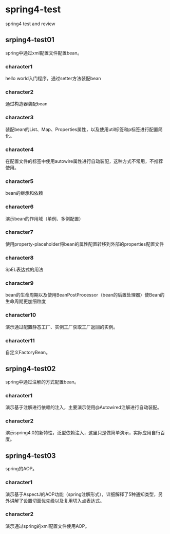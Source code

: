 # spring4-test
spring4 test and review

## srping4-test01
spring中通过xml配置文件配置bean。
### character1
hello world入门程序，通过setter方法装配bean
### character2
通过构造器装配bean
### character3
装配bean的List、Map、Properties属性，以及使用util标签和p标签进行配置简化。
### character4
在配置文件的<bean>标签中使用autowire属性进行自动装配，这种方式不常用，不推荐使用。
### character5
bean的继承和依赖
### character6
演示bean的作用域（单例、多例配置）
### character7 
使用property-placeholder将bean的属性配置转移到外部的properties配置文件
### character8 
SpEL表达式的用法
### character9 
bean的生命周期以及使用BeanPostProcessor（bean的后置处理器）使Bean的生命周期更加细粒度
### character10
演示通过配置静态工厂、实例工厂获取工厂返回的实例。
### character11
自定义FactoryBean。

## srping4-test02
spring中通过注解的方式配置bean。
### character1
演示基于注解进行依赖的注入，主要演示使用@Autowired注解进行自动装配。
### character2
演示spring4.0的新特性，泛型依赖注入，这里只是做简单演示，实际应用自行百度。

## spring4-test03
spring的AOP。
### character1 
演示基于AspectJ的AOP功能（spring注解形式），详细解释了5种通知类型，另外讲解了设置切面优先级以及复用切入点表达式。
### character2
演示通过spring的xml配置文件使用AOP。
